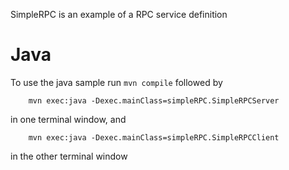 SimpleRPC is an example of a RPC service definition

Java
====

To use the java sample run `mvn compile` followed by

        mvn exec:java -Dexec.mainClass=simpleRPC.SimpleRPCServer

in one terminal window, and

        mvn exec:java -Dexec.mainClass=simpleRPC.SimpleRPCClient

in the other terminal window
